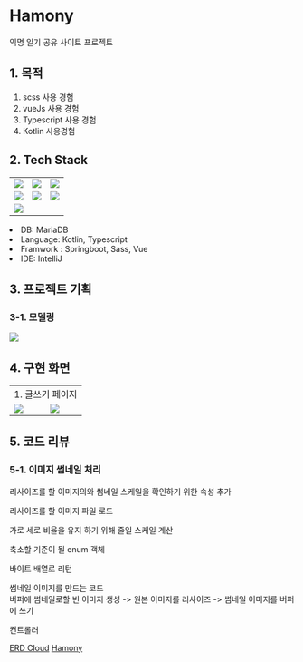 # Hamony
익명 일기 공유 사이트 프로젝트

## 1. 목적
1. scss 사용 경험
2. vueJs 사용 경험
3. Typescript 사용 경험
4. Kotlin 사용경험

## 2. Tech Stack
<tabs>
    <tab title="Image">
        <table>
           <tr>
              <td><img src="mariadb.jpg" /></td>
              <td><img src="kotlin.jpg" /></td>
              <td><img src="springboot.jpg" /></td>
           </tr>
           <tr>
              <td><img src="sass.jpg" /></td>
              <td><img src="vue.jpg" /></td>
              <td><img src="typescript.jpg" /></td>
           </tr>
           <tr>
              <td><img src="intelij.jpg" /></td>
           </tr>
        </table>
    </tab>
    <tab title="text">
        <list>
            <li>DB: MariaDB</li>
            <li>Language: Kotlin, Typescript</li>
            <li>Framwork : Springboot, Sass, Vue</li>
            <li>IDE: IntelliJ</li>
        </list>
    </tab>
</tabs>

## 3. 프로젝트 기획

### 3-1. 모델링
<img src="hamonyERD.jpg" thumbnail="true"/>


## 4. 구현 화면
<table>
<tr>
<td colspan="2">1. 글쓰기 페이지</td>
</tr>
<tr>
<td><img src="hamonywrite1.jpg" thumbnail="true" /></td>
<td><img src="hamonywrite2.jpg" thumbnail="true" /></td>
</tr>
</table>

## 5. 코드 리뷰
### 5-1. 이미지 썸네일 처리

리사이즈를 할 이미지의와 썸네일 스케일을 확인하기 위한 속성 추가

<code-block lang="kotlin" src="/hamony/ResizeImage.kt" include-lines="3-7"/>

리사이즈를 할 이미지 파일 로드

<code-block lang="kotlin" src="/hamony/ResizeImage.kt" include-lines="9-12"/>

가로 세로 비율을 유지 하기 위해 줄일 스케일 계산

<code-block lang="kotlin" src="/hamony/ResizeImage.kt" include-lines="17-45"/>

축소할 기준이 될 enum 객체

<code-block lang="kotlin" src="/hamony/Resize.kt"/>

바이트 배열로 리턴

<code-block lang="kotlin" src="/hamony/ResizeImage.kt" include-lines="47-54"/>

썸네일 이미지를 만드는 코드  
버퍼에 썸네일로할 빈 이미지 생성 -> 원본 이미지를 리사이즈 -> 썸네일 이미지를 버퍼에 쓰기

<code-block lang="kotlin" src="/hamony/ResizeImage.kt" include-lines="67-91"/>


컨트롤러

<code-block lang="kotlin" src="/hamony/FileController.kt" include-lines="66-97"/>





<seealso>
    <category ref="erdcloud">
        <a href="https://www.erdcloud.com/d/FBcpwDQxviNr93FA4">ERD Cloud</a>
    </category>
    <category ref="git">
        <a href="https://github.com/yoosc89/hamony">Hamony</a>
    </category>
</seealso>